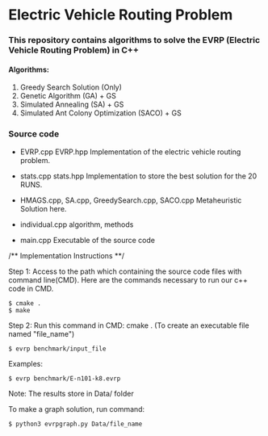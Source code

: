 # Electric Vehicle Routing Problem #

### This repository contains algorithms to solve the EVRP (Electric Vehicle Routing Problem) in C++ ###

<a name="algorithms"></a>
#### Algorithms: ####
1. Greedy Search Solution (Only)
2. Genetic Algorithm (GA) + GS
3. Simulated Annealing (SA) + GS
4. Simulated Ant Colony Optimization (SACO) + GS

### Source code
* EVRP.cpp EVRP.hpp
Implementation of the electric vehicle routing problem. 

* stats.cpp stats.hpp
Implementation to store the best solution for the 20 RUNS. 

* HMAGS.cpp, SA.cpp, GreedySearch.cpp, SACO.cpp
Metaheuristic Solution here.

* individual.cpp
algorithm, methods

* main.cpp 
Executable of the source code

/** Implementation Instructions **/ 

Step 1: Access to the path which containing the source code files with command line(CMD). 
Here are the commands necessary to run our c++ code in CMD.

```
$ cmake .
$ make
```

Step 2: Run this command in CMD: cmake .
(To create an executable file named "file_name")
```
$ evrp benchmark/input_file
```

Examples:
```
$ evrp benchmark/E-n101-k8.evrp
```
Note: The results store in Data/ folder

To make a graph solution, run command:
```
$ python3 evrpgraph.py Data/file_name
```